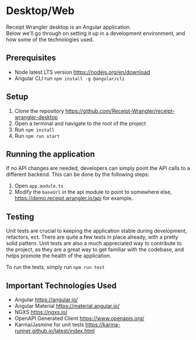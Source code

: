 # Desktop/Web

Receipt Wrangler desktop is an Angular application.  
Below we'll go through on setting it up in a development environment, and how some of the technologies used.

## Prerequisites
* Node latest LTS version https://nodejs.org/en/download
* Angular CLI run ```npm install -g @angular/cli```

## Setup
1. Clone the repository https://github.com/Receipt-Wrangler/receipt-wrangler-desktop
2. Open a terminal and navigate to the root of the project
3. Run ```npm install```
4. Run ```npm run start```

## Running the application
If no API changes are needed, developers can simply point the API calls to a different backend.
This can be done by the following steps:
1. Open ```app.module.ts```
2. Modify the ```baseUrl``` in the api module to point to somewhere else, https://demo.receipt.wrangler.io/api for example.

## Testing
Unit tests are crucial to keeping the application stable during development, refactors, ect. There are quite a few tests in place already, with a pretty solid pattern.
Unit tests are also a much appreciated way to contribute to the project, as they are a great way to get familiar with the codebase, and helps promote the health of the application.

To run the tests, simply run ```npm run test```

## Important Technologies Used
* Angular https://angular.io/
* Angular Material https://material.angular.io/
* NGXS https://ngxs.io/
* OpenAPI Generated Client https://www.openapis.org/
* Karma/Jasmine for unit tests https://karma-runner.github.io/latest/index.html

